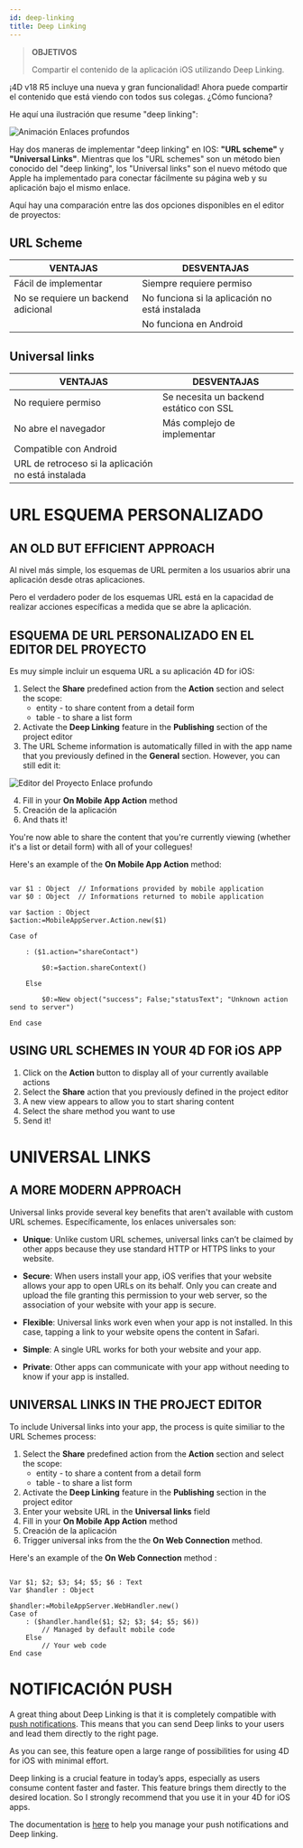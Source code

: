```yaml
---
id: deep-linking
title: Deep Linking
---
```


> **OBJETIVOS**
> 
> Compartir el contenido de la aplicación iOS utilizando Deep Linking.

¡4D v18 R5 incluye una nueva y gran funcionalidad! Ahora puede compartir el contenido que está viendo con todos sus colegas. ¿Cómo funciona?

He aquí una ilustración que resume "deep linking":

![Animación Enlaces profundos](assets/en/deeplinking/4d-for-ios-deeplinking.gif)

Hay dos maneras de implementar "deep linking" en IOS: **"URL scheme"** y **"Universal Links"**. Mientras que los "URL schemes" son un método bien conocido del "deep linking", los "Universal links" son el nuevo método que Apple ha implementado para conectar fácilmente su página web y su aplicación bajo el mismo enlace.

Aquí hay una comparación entre las dos opciones disponibles en el editor de proyectos:

## URL Scheme

| VENTAJAS                            | DESVENTAJAS                                    |
| ----------------------------------- | ---------------------------------------------- |
| Fácil de implementar                | Siempre requiere permiso                       |
| No se requiere un backend adicional | No funciona si la aplicación no está instalada |
|                                     | No funciona en Android                         |

## Universal links

| VENTAJAS                                            | DESVENTAJAS                             |
| --------------------------------------------------- | --------------------------------------- |
| No requiere permiso                                 | Se necesita un backend estático con SSL |
| No abre el navegador                                | Más complejo de implementar             |
| Compatible con Android                              |                                         |
| URL de retroceso si la aplicación no está instalada |                                         |

# URL ESQUEMA PERSONALIZADO

## AN OLD BUT EFFICIENT APPROACH

Al nivel más simple, los esquemas de URL permiten a los usuarios abrir una aplicación desde otras aplicaciones.

Pero el verdadero poder de los esquemas URL está en la capacidad de realizar acciones específicas a medida que se abre la aplicación.

## ESQUEMA DE URL PERSONALIZADO EN EL EDITOR DEL PROYECTO

Es muy simple incluir un esquema URL a su aplicación 4D for iOS:

1. Select the **Share** predefined action from the **Action** section and select the scope:
    *   entity - to share content from a detail form
    *   table - to share a list form
2. Activate the **Deep Linking** feature in the **Publishing** section of the project editor
3. The URL Scheme information is automatically filled in with the app name that you previously defined in the **General** section. However, you can still edit it:

![Editor del Proyecto Enlace profundo](assets/en/deeplinking/deep-linking-project-editor-publishing-section.png)

4. Fill in your **On Mobile App Action** method
5. Creación de la aplicación
6. And thats it!

You're now able to share the content that you're currently viewing (whether it's a list or detail form) with all of your collegues!

Here's an example of the **On Mobile App Action** method:

```4d

var $1 : Object  // Informations provided by mobile application
var $0 : Object  // Informations returned to mobile application

var $action : Object
$action:=MobileAppServer.Action.new($1)

Case of 

    : ($1.action="shareContact")

        $0:=$action.shareContext()

    Else 

        $0:=New object("success"; False;"statusText"; "Unknown action send to server")

End case 

```

## USING URL SCHEMES IN YOUR 4D FOR iOS APP

1. Click on the **Action** button to display all of your currently available actions
2. Select the **Share** action that you previously defined in the project editor
3. A new view appears to allow you to start sharing content
4. Select the share method you want to use
5. Send it!

# UNIVERSAL LINKS

## A MORE MODERN APPROACH

Universal links provide several key benefits that aren't available with custom URL schemes. Específicamente, los enlaces universales son:

* **Unique**: Unlike custom URL schemes, universal links can’t be claimed by other apps because they use standard HTTP or HTTPS links to your website.

* **Secure**: When users install your app, iOS verifies that your website allows your app to open URLs on its behalf. Only you can create and upload the file granting this permission to your web server, so the association of your website with your app is secure.

* **Flexible**: Universal links work even when your app is not installed. In this case, tapping a link to your website opens the content in Safari.

* **Simple**: A single URL works for both your website and your app.

* **Private**: Other apps can communicate with your app without needing to know if your app is installed.

## UNIVERSAL LINKS IN THE PROJECT EDITOR

To include Universal links into your app, the process is quite similiar to the URL Schemes process:

1. Select the **Share** predefined action from the **Action** section and select the scope:
    *   entity - to share a content from a detail form
    *   table - to share a list form
2. Activate the **Deep Linking** feature in the **Publishing** section in the project editor
3. Enter your website URL in the **Universal links** field
4. Fill in your **On Mobile App Action** method
5. Creación de la aplicación
6. Trigger universal inks from the the **On Web Connection** method.

Here's an example of the **On Web Connection** method :

```4d

Var $1; $2; $3; $4; $5; $6 : Text
Var $handler : Object

$handler:=MobileAppServer.WebHandler.new()
Case of
    : ($handler.handle($1; $2; $3; $4; $5; $6))
        // Managed by default mobile code
    Else
        // Your web code
End case

```


# NOTIFICACIÓN PUSH

A great thing about Deep Linking is that it is completely compatible with [push notifications](push-notification.html). This means that you can send Deep links to your users and lead them directly to the right page.

As you can see, this feature open a large range of possibilities for using 4D for iOS with minimal effort.

Deep linking is a crucial feature in today’s apps, especially as users consume content faster and faster. This feature brings them directly to the desired location. So I strongly recommend that you use it in your 4D for iOS apps.

The documentation is [here](https://github.com/4d-for-ios/4D-Mobile-App-Server/blob/18R4/Documentation/Classes/PushNotification.md) to help you manage your push notifications and Deep linking.




